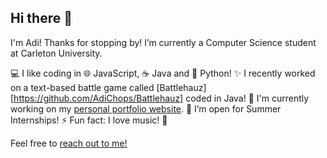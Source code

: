 ## Hi there 👋

I'm Adi! Thanks for stopping by! I’m currently a Computer Science student at Carleton University.

💻 I like coding in 🌐 JavaScript, ☕ Java and 🐍 Python!
✨ I recently worked on a text-based battle game called [Battlehauz][https://github.com/AdiChops/Battlehauz] coded in Java!
🔨 I'm currently working on my [personal portfolio website](https://adichops.github.io).
💼 I’m open for Summer Internships! 
⚡ Fun fact: I love music! 🎵

Feel free to [reach out to me!](aadityachopra@cmail.carleton.ca)
